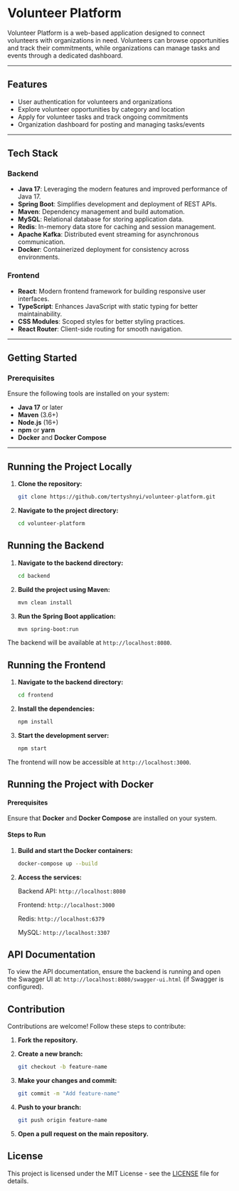 ﻿# Volunteer Platform

Volunteer Platform is a web-based application designed to connect volunteers with organizations in need. Volunteers can browse opportunities and track their commitments, while organizations can manage tasks and events through a dedicated dashboard.

---

## **Features**
- User authentication for volunteers and organizations
- Explore volunteer opportunities by category and location
- Apply for volunteer tasks and track ongoing commitments
- Organization dashboard for posting and managing tasks/events

---

## **Tech Stack**

### **Backend**
- **Java 17**: Leveraging the modern features and improved performance of Java 17.
- **Spring Boot**: Simplifies development and deployment of REST APIs.
- **Maven**: Dependency management and build automation.
- **MySQL**: Relational database for storing application data.
- **Redis**: In-memory data store for caching and session management.
- **Apache Kafka**: Distributed event streaming for asynchronous communication.
- **Docker**: Containerized deployment for consistency across environments.

### **Frontend**
- **React**: Modern frontend framework for building responsive user interfaces.
- **TypeScript**: Enhances JavaScript with static typing for better maintainability.
- **CSS Modules**: Scoped styles for better styling practices.
- **React Router**: Client-side routing for smooth navigation.

---

## **Getting Started**

### **Prerequisites**
Ensure the following tools are installed on your system:
- **Java 17** or later
- **Maven** (3.6+)
- **Node.js** (16+)
- **npm** or **yarn**
- **Docker** and **Docker Compose**

---

## **Running the Project Locally**

1. **Clone the repository:**

    ```bash
    git clone https://github.com/tertyshnyi/volunteer-platform.git
    ```

2. **Navigate to the project directory:**

    ```bash
    cd volunteer-platform
    ```
## **Running the Backend**

1. **Navigate to the backend directory:**

    ```bash
    cd backend
    ```

2. **Build the project using Maven:**

    ```bash
    mvn clean install
    ```

3. **Run the Spring Boot application:**

    ```bash
    mvn spring-boot:run
    ```

The backend will be available at `http://localhost:8080`.

## **Running the Frontend**

1. **Navigate to the backend directory:**

    ```bash
    cd frontend
    ```
2. **Install the dependencies:**

   ```bash
   npm install
   ``` 

3. **Start the development server:**

   ```bash
   npm start
   ``` 

The frontend will now be accessible at `http://localhost:3000`.

## **Running the Project with Docker**

#### **Prerequisites**
Ensure that **Docker** and **Docker Compose** are installed on your system.

#### **Steps to Run**

1. **Build and start the Docker containers:**
   ```bash
   docker-compose up --build
   ```

2. **Access the services:**
   
   Backend API: `http://localhost:8080`
   
   Frontend: `http://localhost:3000`
   
   Redis: `http://localhost:6379`
   
   MySQL: `http://localhost:3307`

## API Documentation
To view the API documentation, ensure the backend is running and open the Swagger UI at: `http://localhost:8080/swagger-ui.html` (if Swagger is configured).

## Contribution
Contributions are welcome! Follow these steps to contribute:

1. **Fork the repository.**

2. **Create a new branch:**
   ```bash
   git checkout -b feature-name
   ```

3. **Make your changes and commit:**
   ```bash
   git commit -m "Add feature-name"
   ```

4. **Push to your branch:**
   ```bash
   git push origin feature-name
   ```

5. **Open a pull request on the main repository.**
   
## License
This project is licensed under the MIT License - see the [LICENSE](LICENSE) file for details.
